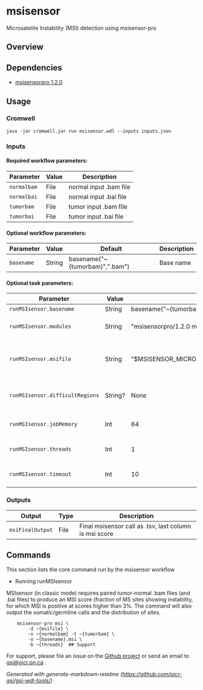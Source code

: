 # msisensor

Microsatelite Instability (MSI) detection using msisensor-pro

## Overview

## Dependencies

* [msisensorpro 1.2.0](https://github.com/broadinstitute/gatk/releases)


## Usage

### Cromwell
```
java -jar cromwell.jar run msisensor.wdl --inputs inputs.json
```

### Inputs

#### Required workflow parameters:
Parameter|Value|Description
---|---|---
`normalbam`|File|normal input .bam file
`normalbai`|File|normal input .bai file
`tumorbam`|File|tumor input .bam file
`tumorbai`|File|tumor input .bai file


#### Optional workflow parameters:
Parameter|Value|Default|Description
---|---|---|---
`basename`|String|basename("~{tumorbam}",".bam")|Base name


#### Optional task parameters:
Parameter|Value|Default|Description
---|---|---|---
`runMSIsensor.basename`|String|basename("~{tumorbam}",".bam")|Base name
`runMSIsensor.modules`|String|"msisensorpro/1.2.0 msisensor-microsatlist/hg38p12"|Required environment modules
`runMSIsensor.msifile`|String|"$MSISENSOR_MICROSATLIST_ROOT/hg38_random.fa.list"|list of microsats identified by msisensor-scan
`runMSIsensor.difficultRegions`|String?|None|bed file of regions to avoid, if necessary
`runMSIsensor.jobMemory`|Int|64|Memory allocated for this job (GB)
`runMSIsensor.threads`|Int|1|Requested CPU threads
`runMSIsensor.timeout`|Int|10|Hours before task timeout


### Outputs

Output | Type | Description
---|---|---
`msiFinalOutput`|File|Final msisensor call as .tsv, last column is msi score


## Commands
 This section lists the core command run by the msisensor workflow
 
 * Running runMSIsensor
 
 MSIsensor (in classic mode) requires paired tumor-normal .bam files (and .bai files) to produce an MSI score (fraction of MS sites showing instability, for which MSI is positive at scores higher than 3%. The command will also output the somatic/germline calls and the distribution of sites. 
 
 		msisensor-pro msi \
 			-d ~{msifile} \
 			-n ~{normalbam} -t ~{tumorbam} \
 			-o ~{basename}.msi \
 			-b ~{threads}  ## Support

For support, please file an issue on the [Github project](https://github.com/oicr-gsi) or send an email to gsi@oicr.on.ca .

_Generated with generate-markdown-readme (https://github.com/oicr-gsi/gsi-wdl-tools/)_
